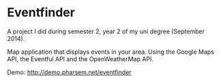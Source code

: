 # Eventfinder



A project I did during semester 2, year 2 of my uni degree (September 2014).



Map application that displays events in your area. Using the Google Maps API, the Eventful API and the OpenWeatherMap API.



Demo: http://demo.pharsem.net/eventfinder